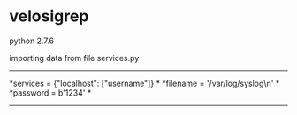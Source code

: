 # velosigrep

python 2.7.6

importing data from file services.py
***********************************************************
*services = {"localhost": ["username"]}                   *
*filename = '/var/log/syslog\n'                           *
*password = b'1234'                                       *
***********************************************************
